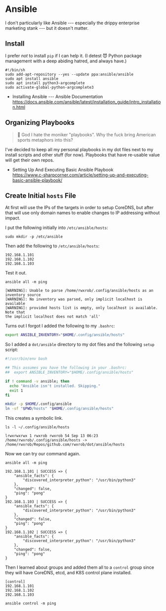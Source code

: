 # Ansible

I don't particularly like Ansible --- especially the drippy enterprise
marketing stank --- but it doesn't matter.

## Install

I prefer *not* to install `pip` if I can help it. (I detest 😈 Python
package management with a deep abiding hatred, and always have.)

```shell
#!/bin/sh
sudo add-apt-repository --yes --update ppa:ansible/ansible
sudo apt install ansible
sudo apt install python3-argcomplete
sudo activate-global-python-argcomplete3
```

* Installing Ansible --- Ansible Documentation  
  https://docs.ansible.com/ansible/latest/installation_guide/intro_installation.html

## Organizing Playbooks

> 🤮 God I hate the moniker "playbooks". Why the fuck bring American sports
metaphors into this?

I've decided to keep all my personal playbooks in my dot files next to
my install scripts and other stuff (for now). Playbooks that have
re-usable value will get their own repos.

* Setting Up And Executing Basic Ansible Playbook  
  https://www.c-sharpcorner.com/article/setting-up-and-executing-basic-ansible-playbook/

## Create Initial `hosts` File

At first will use the IPs of the targets in order to setup CoreDNS, but
after that will use only domain names to enable changes to IP addressing
without impact.

I put the following initially into `/etc/ansible/hosts`:

```
sudo mkdir -p /etc/ansible
```

Then add the following to `/etc/ansible/hosts`:

```
192.168.1.101
192.168.1.102
192.168.1.103
```

Test it out.

```
ansible all -m ping
```

```out
[WARNING]: Unable to parse /home/rwxrob/.config/ansible/hosts as an
inventory source
[WARNING]: No inventory was parsed, only implicit localhost is available
[WARNING]: provided hosts list is empty, only localhost is available. Note that
the implicit localhost does not match 'all'
```

Turns out I forgot I added the following to my `.bashrc`:

```bash
export ANSIBLE_INVENTORY="$HOME/.config/ansible/hosts"
```

So I added a `dot/ansible` directory to my dot files and the following
`setup` script:

```bash
#!/usr/bin/env bash

## This assumes you have the following in your .bashrc:
##  export ANSIBLE_INVENTORY="$HOME/.config/ansible/hosts"

if ! command -v ansible; then
  echo "Ansible isn't installed. Skipping."
  exit 1
fi

mkdir -p $HOME/.config/ansible
ln -sf "$PWD/hosts" "$HOME/.config/ansible/hosts"
```

This creates a symbolic link.

```
ls -l ~/.config/ansible/hosts
```

```out
lrwxrwxrwx 1 rwxrob rwxrob 54 Sep 13 06:23 /home/rwxrob/.config/ansible/hosts -> /home/rwxrob/Repos/github.com/rwxrob/dot/ansible/hosts
```

Now we can try our command again.

```
ansible all -m ping
```

```out
192.168.1.101 | SUCCESS => {
    "ansible_facts": {
        "discovered_interpreter_python": "/usr/bin/python3"
    },
    "changed": false,
    "ping": "pong"
}
192.168.1.103 | SUCCESS => {
    "ansible_facts": {
        "discovered_interpreter_python": "/usr/bin/python3"
    },
    "changed": false,
    "ping": "pong"
}
192.168.1.102 | SUCCESS => {
    "ansible_facts": {
        "discovered_interpreter_python": "/usr/bin/python3"
    },
    "changed": false,
    "ping": "pong"
}
```

Then I learned about groups and added them all to a `control` group
since they will have CoreDNS, etcd, and K8S control plane installed.


```
[control]
192.168.1.101
192.168.1.102
192.168.1.103
```

```
ansible control -m ping
```

